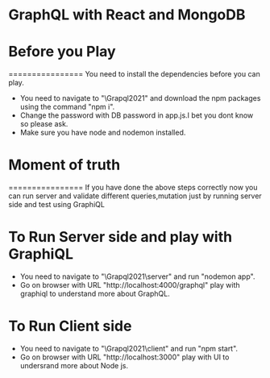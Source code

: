 # GraphQL with React and MongoDB

# Before you Play
================
You need to install the dependencies before you can play.

- You need to navigate to "\Grapql2021" and download the npm packages using the command "npm i".
- Change the password with DB password in app.js.I bet you dont know so please ask.
- Make sure you have node and nodemon installed.

# Moment of truth 
================
If you have done the above steps correctly now you can run server and validate different queries,mutation just by running server side and test using GraphiQL

# To Run Server side and play with GraphiQL

- You need to navigate to "\Grapql2021\server" and run "nodemon app".
- Go on browser with URL "http://localhost:4000/graphql" play with graphiql to understand more about GraphQL.

# To Run Client side

- You need to navigate to "\Grapql2021\client" and run "npm start".
- Go on browser with URL "http://localhost:3000" play with UI to undersrand more about Node js.